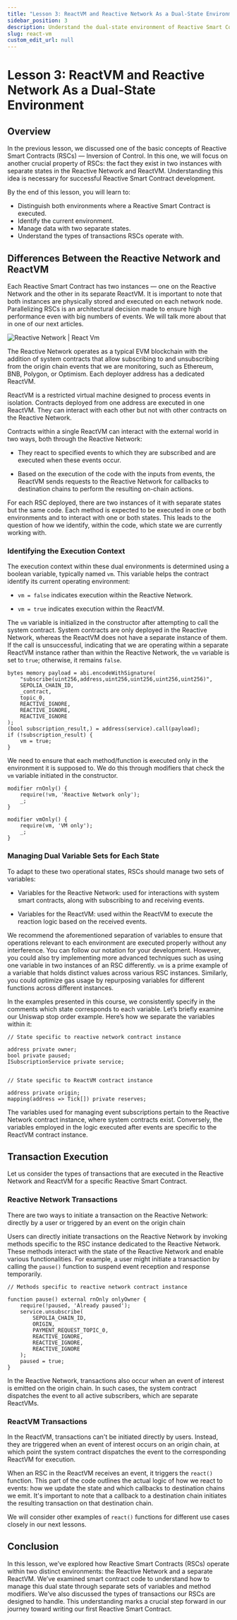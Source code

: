 ```yaml
---
title: "Lesson 3: ReactVM and Reactive Network As a Dual-State Environment"
sidebar_position: 3
description: Understand the dual-state environment of Reactive Smart Contracts. Learn to manage data, identify execution contexts, and handle transactions in both Reactive Network and ReactVM for efficient RSC development.
slug: react-vm
custom_edit_url: null
---
```


# Lesson 3: ReactVM and Reactive Network As a Dual-State Environment

## Overview

In the previous lesson, we discussed one of the basic concepts of Reactive Smart Contracts (RSCs) — Inversion of Control. In this one, we will focus on another crucial property of RSCs: the fact they exist in two instances with separate states in the Reactive Network and ReactVM. Understanding this idea is necessary for successful Reactive Smart Contract development.

By the end of this lesson, you will learn to:

* Distinguish both environments where a Reactive Smart Contract is executed.
* Identify the current environment.
* Manage data with two separate states.
* Understand the types of transactions RSCs operate with.

## Differences Between the Reactive Network and ReactVM

Each Reactive Smart Contract has two instances — one on the Reactive Network and the other in its separate ReactVM. It is important to note that both instances are physically stored and executed on each network node. Parallelizing RSCs is an architectural decision made to ensure high performance even with big numbers of events. We will talk more about that in one of our next articles.

![Reactive Network | React Vm ](./img/reactvm.jpg)

The Reactive Network operates as a typical EVM blockchain with the addition of system contracts that allow subscribing to and unsubscribing from the origin chain events that we are monitoring, such as Ethereum, BNB, Polygon, or Optimism. Each deployer address has a dedicated ReactVM.

ReactVM is a restricted virtual machine designed to process events in isolation. Contracts deployed from one address are executed in one ReactVM. They can interact with each other but not with other contracts on the Reactive Network.

Contracts within a single ReactVM can interact with the external world in two ways, both through the Reactive Network:

* They react to specified events to which they are subscribed and are executed when these events occur.

* Based on the execution of the code with the inputs from events, the ReactVM sends requests to the Reactive Network for callbacks to destination chains to perform the resulting on-chain actions.

For each RSC deployed, there are two instances of it with separate states but the same code. Each method is expected to be executed in one or both environments and to interact with one or both states. This leads to the question of how we identify, within the code, which state we are currently working with.

### Identifying the Execution Context

The execution context within these dual environments is determined using a boolean variable, typically named `vm`. This variable helps the contract identify its current operating environment:

* `vm = false` indicates execution within the Reactive Network.

* `vm = true` indicates execution within the ReactVM.

The `vm` variable is initialized in the constructor after attempting to call the system contract. System contracts are only deployed in the Reactive Network, whereas the ReactVM does not have a separate instance of them. If the call is unsuccessful, indicating that we are operating within a separate ReactVM instance rather than within the Reactive Network, the `vm` variable is set to `true`; otherwise, it remains `false`.

```solidity
bytes memory payload = abi.encodeWithSignature(
    "subscribe(uint256,address,uint256,uint256,uint256,uint256)",
    SEPOLIA_CHAIN_ID,
    _contract,
    topic_0,
    REACTIVE_IGNORE,
    REACTIVE_IGNORE,
    REACTIVE_IGNORE
);
(bool subscription_result,) = address(service).call(payload);
if (!subscription_result) {
    vm = true;
}
```

We need to ensure that each method/function is executed only in the environment it is supposed to. We do this through modifiers that check the `vm` variable initiated in the constructor.

```solidity
modifier rnOnly() {
    require(!vm, 'Reactive Network only');
    _;
}

modifier vmOnly() {
    require(vm, 'VM only');
    _;
}
```

### Managing Dual Variable Sets for Each State

To adapt to these two operational states, RSCs should manage two sets of variables:

* Variables for the Reactive Network: used for interactions with system smart contracts, along with subscribing to and receiving events.

* Variables for the ReactVM: used within the ReactVM to execute the reaction logic based on the received events.

We recommend the aforementioned separation of variables to ensure that operations relevant to each environment are executed properly without any interference. You can follow our notation for your development. However, you could also try implementing more advanced techniques such as using one variable in two instances of an RSC differently. `vm` is a prime example of a variable that holds distinct values across various RSC instances. Similarly, you could optimize gas usage by repurposing variables for different functions across different instances.

In the examples presented in this course, we consistently specify in the comments which state corresponds to each variable. Let’s briefly examine our Uniswap stop order example. Here’s how we separate the variables within it:

```solidity
// State specific to reactive network contract instance

address private owner;
bool private paused;
ISubscriptionService private service;


// State specific to ReactVM contract instance

address private origin;
mapping(address => Tick[]) private reserves;
```

The variables used for managing event subscriptions pertain to the Reactive Network contract instance, where system contracts exist. Conversely, the variables employed in the logic executed after events are specific to the ReactVM contract instance.

## Transaction Execution

Let us consider the types of transactions that are executed in the Reactive Network and ReactVM for a specific Reactive Smart Contract.

### Reactive Network Transactions

There are two ways to initiate a transaction on the Reactive Network: directly by a user or triggered by an event on the origin chain

Users can directly initiate transactions on the Reactive Network by invoking methods specific to the RSC instance dedicated to the Reactive Network. These methods interact with the state of the Reactive Network and enable various functionalities. For example, a user might initiate a transaction by calling the `pause()` function to suspend event reception and response temporarily.

```solidity
// Methods specific to reactive network contract instance

function pause() external rnOnly onlyOwner {
    require(!paused, 'Already paused');
    service.unsubscribe(
        SEPOLIA_CHAIN_ID,
        ORIGIN,
        PAYMENT_REQUEST_TOPIC_0,
        REACTIVE_IGNORE,
        REACTIVE_IGNORE,
        REACTIVE_IGNORE
    );
    paused = true;
}
```

In the Reactive Network, transactions also occur when an event of interest is emitted on the origin chain. In such cases, the system contract dispatches the event to all active subscribers, which are separate ReactVMs.

### ReactVM Transactions

In the ReactVM, transactions can't be initiated directly by users. Instead, they are triggered when an event of interest occurs on an origin chain, at which point the system contract dispatches the event to the corresponding ReactVM for execution.

When an RSC in the ReactVM receives an event, it triggers the `react()` function. This part of the code outlines the actual logic of how we react to events: how we update the state and which callbacks to destination chains we emit. It's important to note that a callback to a destination chain initiates the resulting transaction on that destination chain.

We will consider other examples of `react()` functions for different use cases closely in our next lessons.

## Conclusion

In this lesson, we’ve explored how Reactive Smart Contracts (RSCs) operate within two distinct environments: the Reactive Network and a separate ReactVM. We’ve examined smart contract code to understand how to manage this dual state through separate sets of variables and method modifiers. We’ve also discussed the types of transactions our RSCs are designed to handle. This understanding marks a crucial step forward in our journey toward writing our first Reactive Smart Contract.

